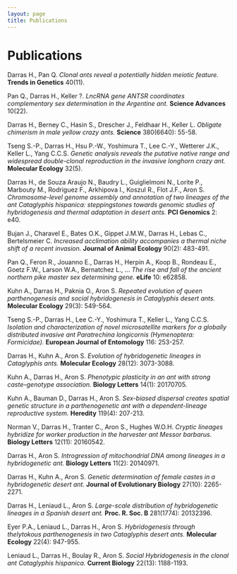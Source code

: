 ```yaml
---
layout: page
title: Publications
---
```


# Publications

 Darras H., Pan Q. *Clonal ants reveal a potentially hidden meiotic feature.* **Trends in Genetics** 40(11).  

  Pan Q., Darras H., Keller ?. *LncRNA gene ANTSR coordinates complementary sex determination in the Argentine ant.* **Science Advances** 10(22).  

  Darras H., Berney C., Hasin S., Drescher J., Feldhaar H., Keller L. *Obligate chimerism in male yellow crazy ants.* **Science** 380(6640): 55-58.  

  Tseng S.-P., Darras H., Hsu P.-W., Yoshimura T., Lee C.-Y., Wetterer J.K., Keller L., Yang C.C.S. *Genetic analysis reveals the putative native range and widespread double-clonal reproduction in the invasive longhorn crazy ant.* **Molecular Ecology** 32(5).  

  Darras H., de Souza Araujo N., Baudry L., Guiglielmoni N., Lorite P., Marbouty M., Rodriguez F., Arkhipova I., Koszul R., Flot J.F., Aron S. *Chromosome-level genome assembly and annotation of two lineages of the ant *Cataglyphis hispanica*: steppingstones towards genomic studies of hybridogenesis and thermal adaptation in desert ants.* **PCI Genomics** 2: e40.  

  Bujan J., Charavel E., Bates O.K., Gippet J.M.W., Darras H., Lebas C., Bertelsmeier C. *Increased acclimation ability accompanies a thermal niche shift of a recent invasion.* **Journal of Animal Ecology** 90(2): 483-491.  

  Pan Q., Feron R., Jouanno E., Darras H., Herpin A., Koop B., Rondeau E., Goetz F.W., Larson W.A., Bernatchez L., … *The rise and fall of the ancient northern pike master sex determining gene.* **eLife** 10: e62858.  

  Kuhn A., Darras H., Paknia O., Aron S. *Repeated evolution of queen parthenogenesis and social hybridogenesis in *Cataglyphis* desert ants.* **Molecular Ecology** 29(3): 549-564.  

  Tseng S.-P., Darras H., Lee C.-Y., Yoshimura T., Keller L., Yang C.C.S. *Isolation and characterization of novel microsatellite markers for a globally distributed invasive ant *Paratrechina longicornis* (Hymenoptera: Formicidae).* **European Journal of Entomology** 116: 253-257.  

  Darras H., Kuhn A., Aron S. *Evolution of hybridogenetic lineages in *Cataglyphis* ants.* **Molecular Ecology** 28(12): 3073-3088.  

  Kuhn A., Darras H., Aron S. *Phenotypic plasticity in an ant with strong caste–genotype association.* **Biology Letters** 14(1): 20170705.  

  Kuhn A., Bauman D., Darras H., Aron S. *Sex-biased dispersal creates spatial genetic structure in a parthenogenetic ant with a dependent-lineage reproductive system.* **Heredity** 119(4): 207-213.  

  Norman V., Darras H., Tranter C., Aron S., Hughes W.O.H. *Cryptic lineages hybridize for worker production in the harvester ant *Messor barbarus*.* **Biology Letters** 12(11): 20160542.  

  Darras H., Aron S. *Introgression of mitochondrial DNA among lineages in a hybridogenetic ant.* **Biology Letters** 11(2): 20140971.  

  Darras H., Kuhn A., Aron S. *Genetic determination of female castes in a hybridogenetic desert ant.* **Journal of Evolutionary Biology** 27(10): 2265-2271.  
 
  Darras H., Leniaud L., Aron S. *Large-scale distribution of hybridogenetic lineages in a Spanish desert ant.* **Proc. R. Soc. B** 281(1774): 20132396.  

  Eyer P.A., Leniaud L., Darras H., Aron S. *Hybridogenesis through thelytokous parthenogenesis in two *Cataglyphis* desert ants.* **Molecular Ecology** 22(4): 947-955.  

  Leniaud L., Darras H., Boulay R., Aron S. *Social Hybridogenesis in the clonal ant *Cataglyphis hispanica*.* **Current Biology** 22(13): 1188-1193.  
